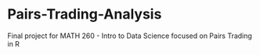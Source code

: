 # Pairs-Trading-Analysis
Final project for MATH 260 - Intro to Data Science focused on Pairs Trading in R
